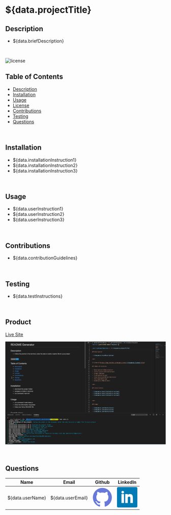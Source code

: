 # ${data.projectTitle}

## Description 

- ${data.briefDescription}

<br>

![license](https://img.shields.io/badge/License-${data.license}-blue)

## Table of Contents

- [Description](#Description)
- [Installation](#Installation)
- [Usage](#Usage)
- [License](#License)
- [Contributions](#Contributions)
- [Testing](#Testing)
- [Questions](#Questions)

<br>

## Installation

- ${data.installationInstruction1}
- ${data.installationInstruction2}
- ${data.installationInstruction3}


<br>

## Usage

- ${data.userInstruction1}
- ${data.userInstruction2}
- ${data.userInstruction3}


<br>

## Contributions

- ${data.contributionGuidelines}

<br>

## Testing

- ${data.testInstructions}

<br>

## Product

[Live Site](${data.deployedURL}) 

![Screenshot](Assets/images/screenshot.png)

<br>

## Questions

| Name | Email  | Github  | LinkedIn |
| :--: | :----: | :-----: | :------: |
| ${data.userName} | ${data.userEmail} | [![Github](./Assets/images/github.png)](https://github.com/${data.gitHubUsername}) | [![LinkedIn](./Assets/images/linkedin.png)](https://www.linkedin.com/in/${data.linkedinUsername}) |